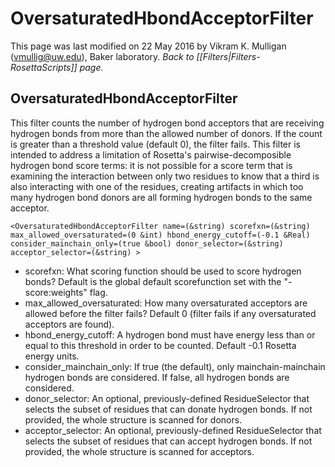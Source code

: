 # OversaturatedHbondAcceptorFilter
This page was last modified on 22 May 2016 by Vikram K. Mulligan (vmullig@uw.edu), Baker laboratory.
*Back to [[Filters|Filters-RosettaScripts]] page.*
## OversaturatedHbondAcceptorFilter

This filter counts the number of hydrogen bond acceptors that are receiving hydrogen bonds from more than the allowed number of donors.  If the count is greater than a threshold value (default 0), the filter fails.  This filter is intended to address a limitation of Rosetta's pairwise-decomposible hydrogen bond score terms: it is not possible for a score term that is examining the interaction between only two residues to know that a third is also interacting with one of the residues, creating artifacts in which too many hydrogen bond donors are all forming hydrogen bonds to the same acceptor.

```
<OversaturatedHbondAcceptorFilter name=(&string) scorefxn=(&string) max_allowed_oversaturated=(0 &int) hbond_energy_cutoff=(-0.1 &Real) consider_mainchain_only=(true &bool) donor_selector=(&string) acceptor_selector=(&string) >
```
-  scorefxn: What scoring function should be used to score hydrogen bonds?  Default is the global default scorefunction set with the "-score:weights" flag.
-  max_allowed_oversaturated: How many oversaturated acceptors are allowed before the filter fails?  Default 0 (filter fails if any oversaturated acceptors are found).
-  hbond_energy_cutoff: A hydrogen bond must have energy less than or equal to this threshold in order to be counted.  Default -0.1 Rosetta energy units.
-  consider_mainchain_only: If true (the default), only mainchain-mainchain hydrogen bonds are considered.  If false, all hydrogen bonds are considered.
-  donor_selector: An optional, previously-defined ResidueSelector that selects the subset of residues that can donate hydrogen bonds.  If not provided, the whole structure is scanned for donors.
-  acceptor_selector: An optional, previously-defined ResidueSelector that selects the subset of residues that can accept hydrogen bonds.  If not provided, the whole structure is scanned for acceptors.
